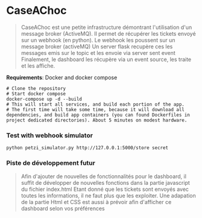 # CaseAChoc
> CaseAChoc est une petite infrastructure démontrant l'utilisation d'un message broker (ActiveMQ).
> Il permet de récupérer les tickets envoyé sur un webhook (en python).
> Le webhook les poussent sur un message broker (activeMQ)
> Un server flask recupère ces les messages emis sur le topic et les envoie via server sent event
> Finalement, le dashboard les récupère via un event source, les traite et les affiche.

**Requirements**: Docker and docker compose

```shell script
# Clone the repository
# Start docker compose
docker-compose up -d --build
# This will start all services, and build each portion of the app.
# The first time will take some time, because it will download all dependencies, and build app containers (you can found Dockerfiles in project dedicated directories). About 5 minutes on modest hardware.
```

### Test with webhook simulator

```shell script
python petzi_simulator.py http://127.0.0.1:5000/store secret
```

### Piste de développement futur
> Afin d'ajouter de nouvelles de fonctionnalités pour le dashboard, il suffit de développer de nouvelles fonctions dans la partie javascript du fichier index.html
> Etant donné que les tickets sont envoyés avec toutes les informations, il ne faut plus que les exploiter.
> Une adapation de la partie Html et CSS est aussi à prévoir afin d'afficher ce dashboard selon vos préférences